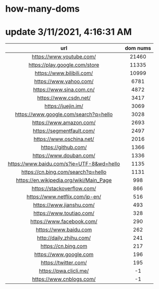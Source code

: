 # how-many-doms

# update 3/11/2021, 4:16:31 AM

url | dom nums
:-: | :-:
https://www.youtube.com/ | 21460
https://play.google.com/store | 11335
https://www.bilibili.com/ | 10999
https://www.yahoo.com/ | 6781
https://www.sina.com.cn/ | 4872
https://www.csdn.net/ | 3417
https://juejin.im/ | 3069
https://www.google.com/search?q=hello | 3028
https://www.amazon.com/ | 2693
https://segmentfault.com/ | 2497
https://www.oschina.net/ | 2016
https://github.com/ | 1366
https://www.douban.com/ | 1336
https://www.baidu.com/s?ie=UTF-8&wd=hello | 1135
https://cn.bing.com/search?q=hello | 1131
https://en.wikipedia.org/wiki/Main_Page | 998
https://stackoverflow.com/ | 866
https://www.netflix.com/jp-en/ | 516
https://www.jianshu.com/ | 493
https://www.toutiao.com/ | 328
https://www.facebook.com/ | 290
https://www.baidu.com | 262
http://daily.zhihu.com/ | 241
https://cn.bing.com | 217
https://www.google.com | 196
https://twitter.com/ | 195
https://pwa.clicli.me/ | -1
https://www.cnblogs.com/ | -1
